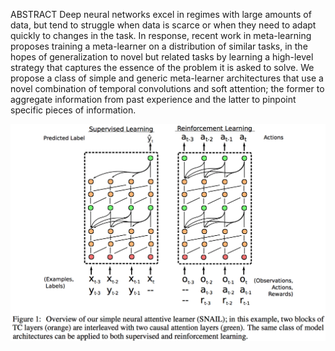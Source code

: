 ABSTRACT
Deep neural networks excel in regimes with large amounts of data, but tend to
struggle when data is scarce or when they need to adapt quickly to changes in the
task. In response, recent work in meta-learning proposes training a meta-learner
on a distribution of similar tasks, in the hopes of generalization to novel but related
tasks by learning a high-level strategy that captures the essence of the problem it is
asked to solve. We propose a class of simple and generic meta-learner architectures that
use a novel combination of temporal convolutions and soft attention; the former to
aggregate information from past experience and the latter to pinpoint specific pieces
of information. 

![attentive meta learner](https://github.com/fandulu/paper-notes/blob/master/images/attentive_meta_learner.png)
